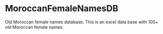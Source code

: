 # MoroccanFemaleNamesDB
Old Moroccan female names database.
This is an excel data base with 100+ old Moroccan female names. 
